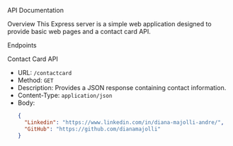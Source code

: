  API Documentation 

Overview
This Express server is a simple web application designed to provide basic web pages and a contact card API. 

Endpoints

 Contact Card API
- URL: `/contactcard`
- Method: `GET`
- Description: Provides a JSON response containing contact information.
- Content-Type: `application/json`
- Body: 
    ```json
    {
      "Linkedin": "https://www.linkedin.com/in/diana-majolli-andre/",
      "GitHub": "https://github.com/dianamajolli"
    }
    ```

